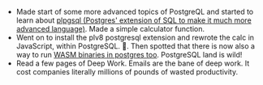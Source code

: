---
---

- Made start of some more advanced topics of PostgreQL and started to learn about [plpgsql (Postgres' extension of SQL to make it much more advanced language)](https://www.postgresqltutorial.com/postgresql-plpgsql/). Made a simple calculator function.
- Went on to install the plv8 postgresql extension and rewrote the calc in JavaScript, within PostgreSQL. 🤯. Then spotted that there is now also a way to run [WASM binaries in postgres too](https://github.com/kiwicopple/wasmer-postgres). PostgreSQL land is wild!
- Read a few pages of Deep Work. Emails are the bane of deep work. It cost companies literally millions of pounds of wasted productivity.
